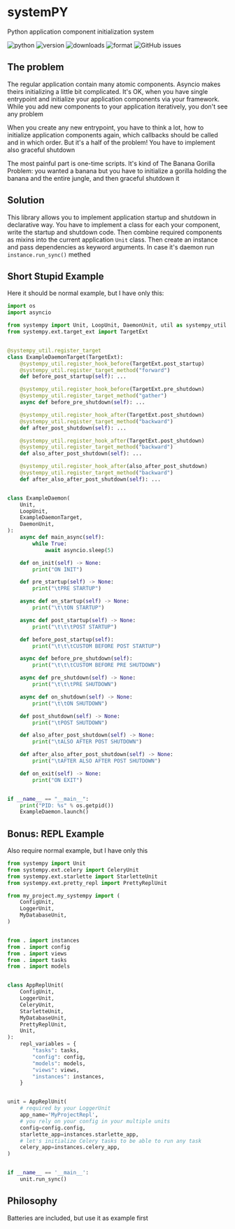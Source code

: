 # systemPY

Python application component initialization system

![python](https://img.shields.io/pypi/pyversions/systemPY)
![version](https://img.shields.io/pypi/v/systemPY)
![downloads](https://img.shields.io/pypi/dm/systemPY)
![format](https://img.shields.io/pypi/format/systemPY)
![GitHub issues](https://img.shields.io/github/issues/kai3341/systemPY)

## The problem

The regular application contain many atomic components. Asyncio makes theirs
initializing a little bit complicated. It's OK, when you have single entrypoint
and initialize your application components via your framework. While you add
new components to your application iteratively, you don't see any problem

When you create any new entrypoint, you have to think a lot, how to initialize
application components again, which callbacks should be called and in which
order. But it's a half of the problem! You have to implement also graceful
shutdown

The most painful part is one-time scripts. It's kind of The Banana Gorilla
Problem: you wanted a banana but you have to initialize a gorilla holding the
banana and the entire jungle, and then graceful shutdown it

## Solution

This library allows you to implement application startup and shutdown in
declarative way. You have to implement a class for each your component,
write the startup and shutdown code. Then combine required components as mixins
into the current application `Unit` class. Then create an instance and pass
dependencies as keyword arguments. In case it's daemon run `instance.run_sync()`
methed

## Short Stupid Example

Here it should be normal example, but I have only this:

```python
import os
import asyncio

from systempy import Unit, LoopUnit, DaemonUnit, util as systempy_util
from systempy.ext.target_ext import TargetExt


@systempy_util.register_target
class ExampleDaemonTarget(TargetExt):
    @systempy_util.register_hook_before(TargetExt.post_startup)
    @systempy_util.register_target_method("forward")
    def before_post_startup(self): ...

    @systempy_util.register_hook_before(TargetExt.pre_shutdown)
    @systempy_util.register_target_method("gather")
    async def before_pre_shutdown(self): ...

    @systempy_util.register_hook_after(TargetExt.post_shutdown)
    @systempy_util.register_target_method("backward")
    def after_post_shutdown(self): ...

    @systempy_util.register_hook_after(TargetExt.post_shutdown)
    @systempy_util.register_target_method("backward")
    def also_after_post_shutdown(self): ...

    @systempy_util.register_hook_after(also_after_post_shutdown)
    @systempy_util.register_target_method("backward")
    def after_also_after_post_shutdown(self): ...


class ExampleDaemon(
    Unit,
    LoopUnit,
    ExampleDaemonTarget,
    DaemonUnit,
):
    async def main_async(self):
        while True:
            await asyncio.sleep(5)

    def on_init(self) -> None:
        print("ON INIT")

    def pre_startup(self) -> None:
        print("\tPRE STARTUP")

    async def on_startup(self) -> None:
        print("\t\tON STARTUP")

    async def post_startup(self) -> None:
        print("\t\t\tPOST STARTUP")

    def before_post_startup(self):
        print("\t\t\tCUSTOM BEFORE POST STARTUP")

    async def before_pre_shutdown(self):
        print("\t\t\tCUSTOM BEFORE PRE SHUTDOWN")

    async def pre_shutdown(self) -> None:
        print("\t\t\tPRE SHUTDOWN")

    async def on_shutdown(self) -> None:
        print("\t\tON SHUTDOWN")

    def post_shutdown(self) -> None:
        print("\tPOST SHUTDOWN")

    def also_after_post_shutdown(self) -> None:
        print("\tALSO AFTER POST SHUTDOWN")

    def after_also_after_post_shutdown(self) -> None:
        print("\tAFTER ALSO AFTER POST SHUTDOWN")

    def on_exit(self) -> None:
        print("ON EXIT")


if __name__ == "__main__":
    print("PID: %s" % os.getpid())
    ExampleDaemon.launch()
```

## Bonus: REPL Example

Also require normal example, but I have only this

```python
from systempy import Unit
from systempy.ext.celery import CeleryUnit
from systempy.ext.starlette import StarletteUnit
from systempy.ext.pretty_repl import PrettyReplUnit

from my_project.my_systempy import (
    ConfigUnit,
    LoggerUnit,
    MyDatabaseUnit,
)


from . import instances
from . import config
from . import views
from . import tasks
from . import models


class AppReplUnit(
    ConfigUnit,
    LoggerUnit,
    CeleryUnit,
    StarletteUnit,
    MyDatabaseUnit,
    PrettyReplUnit,
    Unit,
):
    repl_variables = {
        "tasks": tasks,
        "config": config,
        "models": models,
        "views": views,
        "instances": instances,
    }


unit = AppReplUnit(
    # required by your LoggerUnit
    app_name='MyProjectRepl',
    # you rely on your config in your multiple units
    config=config.config,
    starlette_app=instances.starlette_app,
    # let's initialize Celery tasks to be able to run any task
    celery_app=instances.celery_app,
)


if __name__ == '__main__':
    unit.run_sync()
```

## Philosophy

Batteries are included, but use it as example first
